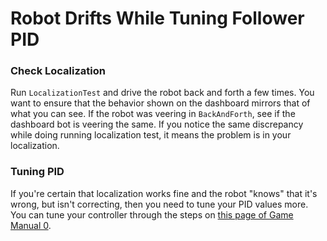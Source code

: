 # Robot Drifts While Tuning Follower PID

### Check Localization
Run `LocalizationTest` and drive the robot back and forth a few times. You want to ensure that the behavior shown on the dashboard mirrors that of what you can see. If the robot was veering in `BackAndForth`, see if the dashboard bot is veering the same. If you notice the same discrepancy while doing running localization test, it means the problem is in your localization.

### Tuning PID
If you're certain that localization works fine and the robot "knows" that it's wrong, but isn't correcting, then you need to tune your PID values more.
You can tune your controller through the steps on [this page of Game Manual 0](https://gm0.org/en/latest/docs/software/concepts/control-loops.html#tuning-a-pid-loop).